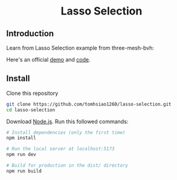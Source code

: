 <h1 align="center">Lasso Selection</h1>

## Introduction

Learn from Lasso Selection example from three-mesh-bvh:

Here's an official [demo](https://gkjohnson.github.io/three-mesh-bvh/example/bundle/selection.html) and [code](https://github.com/gkjohnson/three-mesh-bvh/blob/master/example/selection.js).


## Install

Clone this repository
```bash
git clone https://github.com/tomhsiao1260/lasso-selection.git
cd lasso-selection
```

Download [Node.js](https://nodejs.org/en/download/).
Run this followed commands:

``` bash
# Install dependencies (only the first time)
npm install

# Run the local server at localhost:5173
npm run dev

# Build for production in the dist/ directory
npm run build
```

<!-- ## Getting Started -->

<!-- ## Notes -->
